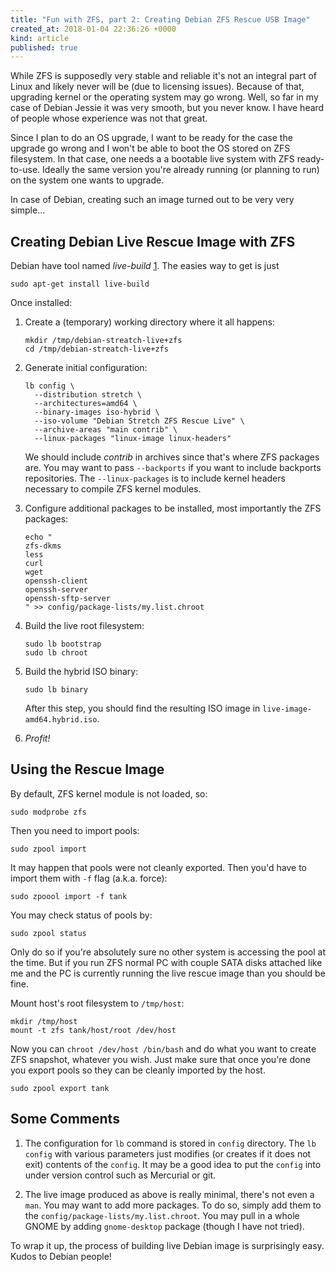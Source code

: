 ```yaml
---
title: "Fun with ZFS, part 2: Creating Debian ZFS Rescue USB Image"
created_at: 2018-01-04 22:36:26 +0000
kind: article
published: true
---
```


While ZFS is supposedly very stable and reliable it's not an integral part
of Linux and likely never will be (due to licensing issues). Because of that,
upgrading kernel or the  operating system may go wrong. Well, so far in my
case of Debian Jessie it was very smooth, but you never know. I have heard of
people whose experience was not that great.

Since I plan to do an OS upgrade, I want to be ready for the case the upgrade
go wrong and I won't be able to boot the OS stored on ZFS filesystem. In that
case, one needs a a bootable live system with ZFS ready-to-use. Ideally the
same version you're already running (or planning to run) on the system one wants
to upgrade.

In case of Debian, creating such an image turned out to be very very simple...

<!-- more -->

## Creating Debian Live Rescue Image with ZFS

Debian have tool named *live-build* [1]. The easies way to get is just

    sudo apt-get install live-build

Once installed:

  1. Create a (temporary) working directory where it all happens:

         mkdir /tmp/debian-streatch-live+zfs
         cd /tmp/debian-streatch-live+zfs

  2. Generate initial configuration:

         lb config \
           --distribution stretch \
           --architectures=amd64 \
           --binary-images iso-hybrid \
           --iso-volume "Debian Stretch ZFS Rescue Live" \
      	   --archive-areas "main contrib" \
      	   --linux-packages "linux-image linux-headers"


     We should include *contrib* in archives since that's where ZFS packages are.
     You may want to pass `--backports` if you want to include backports
     repositories. The `--linux-packages` is to include kernel headers necessary to
     compile ZFS kernel modules.

  3. Configure additional packages to be installed, most importantly the ZFS packages:

         echo "
         zfs-dkms
         less
         curl
         wget
         openssh-client
         openssh-server
         openssh-sftp-server
         " >> config/package-lists/my.list.chroot

   4. Build the live root filesystem:

          sudo lb bootstrap
          sudo lb chroot

   5. Build the hybrid ISO binary:

          sudo lb binary

      After this step, you should find the resulting ISO image in `live-image-amd64.hybrid.iso`.

   6. *Profit!*

## Using the Rescue Image


By default, ZFS kernel module is not loaded, so:

    sudo modprobe zfs

Then you need to import pools:

    sudo zpool import

It may happen that pools were not cleanly exported. Then you'd have to import them with
`-f` flag (a.k.a. force):

    sudo zpoool import -f tank

You may check status of pools by:

    sudo zpool status

Only do so if you're absolutely sure no other system is accessing the pool at the
time. But if you run ZFS normal PC with couple SATA disks attached like me and
the PC is currently running the live rescue image than you should be fine.

Mount host's root filesystem to `/tmp/host`:

    mkdir /tmp/host
    mount -t zfs tank/host/root /dev/host

Now you can `chroot /dev/host /bin/bash` and do what you want to create ZFS
snapshot, whatever you wish. Just make sure that once you're done you export
pools so they can be cleanly imported by the host.

    sudo zpool export tank

## Some Comments

  1. The configuration for `lb` command is stored in `config` directory. The
     `lb config` with various parameters just modifies (or creates if it does
      not exit) contents of the `config`. It may be a good idea to put the
      `config` into under version control such as Mercurial or git.

  2. The live image produced as above is really minimal, there's not even a
     `man`. You may want to add more packages. To do so, simply add them
     to the `config/package-lists/my.list.chroot`. You may pull in a whole
     GNOME by adding `gnome-desktop` package (though I have not tried).

To wrap it up, the process of building live Debian image is surprisingly easy.
Kudos to Debian people!


[1]: https://debian-live.alioth.debian.org/live-manual/stable/manual/html/live-manual.en.html




